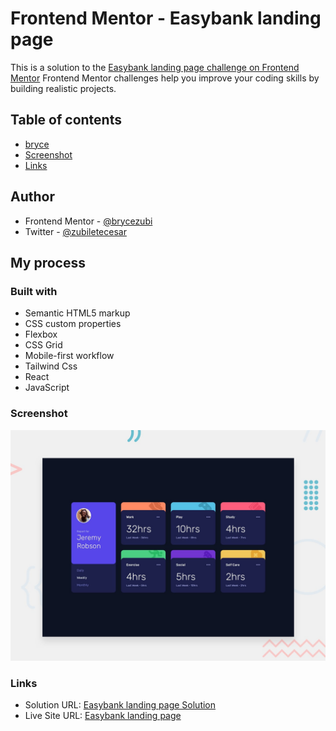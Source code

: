 # Frontend Mentor - Easybank landing page
This is a solution to the [Easybank landing page challenge on Frontend Mentor](https://www.frontendmentor.io/challenges/easybank-landing-page-WaUhkoDN/hub)
Frontend Mentor challenges help you improve your coding skills by building realistic projects. 

## Table of contents
- [bryce](#author)
- [Screenshot](#screenshot)
- [Links](#links)

## Author
- Frontend Mentor - [@brycezubi](https://www.frontendmentor.io/profile/brycezubi)
- Twitter - [@zubiletecesar](https://twitter.com/home)

## My process

### Built with

- Semantic HTML5 markup
- CSS custom properties
- Flexbox
- CSS Grid
- Mobile-first workflow
- Tailwind Css
- React
- JavaScript

### Screenshot

![Design preview for the Easybank landing page coding challenge](https://github.com/brycezubi/time-tracking-dahsboard/blob/main/public/design/desktop-preview.jpg)

### Links

- Solution URL: [Easybank landing page Solution](https://www.frontendmentor.io/solutions/tailwind-react-vite-mobile-first-rISec3SQEY)
- Live Site URL: [Easybank landing page](https://brycezubi.github.io/easy-bank/)

